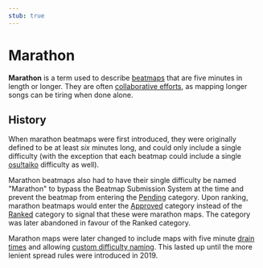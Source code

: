 ```yaml
---
stub: true
---
```


# Marathon

**Marathon** is a term used to describe [beatmaps](/wiki/Beatmap) that are five minutes in length or longer. They are often [collaborative efforts](/wiki/Beatmap/Beatmap_collaborations), as mapping longer songs can be tiring when done alone.

## History

When marathon beatmaps were first introduced, they were originally defined to be at least *six* minutes long, and could only include a single difficulty (with the exception that each beatmap could include a single [osu!taiko](/wiki/Game_mode/osu!taiko) difficulty as well).

Marathon beatmaps also had to have their single difficulty be named "Marathon" to bypass the Beatmap Submission System at the time and prevent the beatmap from entering the [Pending](/wiki/Beatmap/Category#work-in-progress-and-pending) category. Upon ranking, marathon beatmaps would enter the [Approved](/wiki/Beatmap/Category#approved) category instead of the [Ranked](/wiki/Beatmap/Category#ranked) category to signal that these were marathon maps. The category was later abandoned in favour of the Ranked category.

Marathon maps were later changed to include maps with five minute [drain times](/wiki/Beatmap/Drain_time) and allowing [custom difficulty naming](/wiki/Ranking_Criteria/Difficulty_naming). This lasted up until the more lenient spread rules were introduced in 2019.

<!-- TODO: Add links and stuff -->
